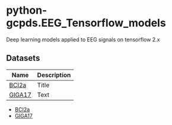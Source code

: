 # python-gcpds.EEG_Tensorflow_models
Deep learning models applied to EEG signals on tensorflow 2.x

## Datasets
| Name      |  Description |
| ----------- | ----------- |
| [BCI2a](http://www.bbci.de/competition/iv/desc_2a.pdf)     | Title       |
| [GIGA17](http://gigadb.org/dataset/100295)   | Text        |

* [BCI2a](http://www.bbci.de/competition/iv/desc_2a.pdf)
* [GIGA17](http://gigadb.org/dataset/100295)




